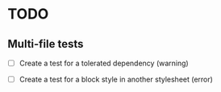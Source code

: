 TODO
======

Multi-file tests 
------

 * [ ] Create a test for a tolerated dependency (warning)
 * [ ] Create a test for a block style in another stylesheet (error)
 